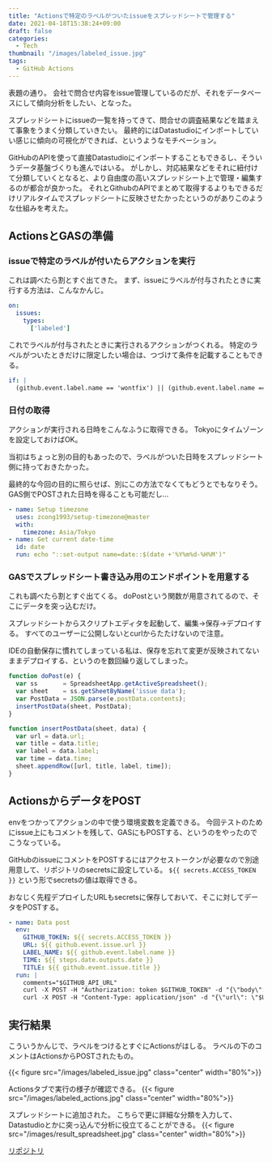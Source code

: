 ```yaml
---
title: "Actionsで特定のラベルがついたissueをスプレッドシートで管理する"
date: 2021-04-18T15:38:24+09:00
draft: false
categories:
  - Tech
thumbnail: "/images/labeled_issue.jpg"
tags:
  - GitHub Actions
---
```


表題の通り。
会社で問合せ内容をissue管理しているのだが、それをデータベースにして傾向分析をしたい、となった。

スプレッドシートにissueの一覧を持ってきて、問合せの調査結果などを踏まえて事象をうまく分類していきたい。
最終的にはDatastudioにインポートしていい感じに傾向の可視化ができれば、というようなモチベーション。

<!--more-->
GitHubのAPIを使って直接Datastudioにインポートすることもできるし、そういうデータ基盤づくりも進んではいる。
がしかし、対応結果などをそれに紐付けて分類していくとなると、より自由度の高いスプレッドシート上で管理・編集するのが都合が良かった。
それとGithubのAPIでまとめて取得するよりもできるだけリアルタイムでスプレッドシートに反映させたかったというのがありこのような仕組みを考えた。

## ActionsとGASの準備

### issueで特定のラベルが付いたらアクションを実行

これは調べたら割とすぐ出てきた。
まず、issueにラベルが付与されたときに実行する方法は、こんなかんじ。

```yml
on:
  issues:
    types:
      ['labeled']
```

これでラベルが付与されたときに実行されるアクションがつくれる。
特定のラベルがついたときだけに限定したい場合は、つづけて条件を記載することもできる。

```yml
if: |
  (github.event.label.name == 'wontfix') || (github.event.label.name == 'bug')
```

### 日付の取得

アクションが実行される日時をこんなふうに取得できる。
Tokyoにタイムゾーンを設定しておけばOK。

当初はちょっと別の目的もあったので、ラベルがついた日時をスプレッドシート側に持っておきたかった。

最終的な今回の目的に照らせば、別にこの方法でなくてもどうとでもなりそう。
GAS側でPOSTされた日時を得ることも可能だし…

```yml
- name: Setup timezone
  uses: zcong1993/setup-timezone@master
  with:
    timezone: Asia/Tokyo
- name: Get current date-time
  id: date
  run: echo "::set-output name=date::$(date +'%Y%m%d-%H%M')"
```

### GASでスプレッドシート書き込み用のエンドポイントを用意する

これも調べたら割とすぐ出てくる。
doPostという関数が用意されてるので、そこにデータを突っ込むだけ。

スプレッドシートからスクリプトエディタを起動して、編集→保存→デプロイする。
すべてのユーザーに公開しないとcurlからたたけないので注意。

IDEの自動保存に慣れてしまっている私は、保存を忘れて変更が反映されてないままデプロイする、というのを数回繰り返してしまった。

```js
function doPost(e) {
  var ss       = SpreadsheetApp.getActiveSpreadsheet();
  var sheet    = ss.getSheetByName('issue data');
  var PostData = JSON.parse(e.postData.contents);
  insertPostData(sheet, PostData);
}

function insertPostData(sheet, data) {
  var url = data.url;
  var title = data.title;
  var label = data.label;
  var time = data.time;
  sheet.appendRow([url, title, label, time]);
}

```

## ActionsからデータをPOST

envをつかってアクションの中で使う環境変数を定義できる。
今回テストのためにissue上にもコメントを残して、GASにもPOSTする、というのをやったのでこうなっている。

GitHubのissueにコメントをPOSTするにはアクセストークンが必要なので別途用意して、リポジトリのsecretsに設定している。
`${{ secrets.ACCESS_TOKEN }}` という形でsecretsの値は取得できる。

おなじく先程デプロイしたURLもsecretsに保存しておいて、そこに対してデータをPOSTする。

```yml
- name: Data post
  env:
    GITHUB_TOKEN: ${{ secrets.ACCESS_TOKEN }}
    URL: ${{ github.event.issue.url }}
    LABEL_NAME: ${{ github.event.label.name }}
    TIME: ${{ steps.date.outputs.date }}
    TITLE: ${{ github.event.issue.title }}
  run: |
    comments="$GITHUB_API_URL"
    curl -X POST -H "Authorization: token $GITHUB_TOKEN" -d "{\"body\": \"$TIME\n$LABEL_NAME\"}" ${{ github.event.issue.comments_url }}
    curl -X POST -H "Content-Type: application/json" -d "{\"url\": \"$URL\", \"title\": \"$TITLE\", \"label\": \"$LABEL_NAME\", \"time\": \"$TIME\"}" -L ${{ secrets.SPREAD_SHEET }}

```

## 実行結果

こういうかんじで、ラベルをつけるとすぐにActionsがはしる。
ラベルの下のコメントはActionsからPOSTされたもの。

{{< figure src="/images/labeled_issue.jpg" class="center" width="80%">}}

Actionsタブで実行の様子が確認できる。
{{< figure src="/images/labeled_actions.jpg" class="center" width="80%">}}

スプレッドシートに追加された。
こちらで更に詳細な分類を入力して、Datastudioとかに突っ込んで分析に役立てることができる。
{{< figure src="/images/result_spreadsheet.jpg" class="center" width="80%">}}

[リポジトリ](https://github.com/mochi5o/issue-labeled-action)
